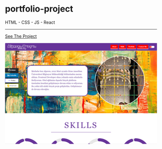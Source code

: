 # portfolio-project
HTML - CSS - JS - React

---

[See The Project](https://alperenkursun.netlify.app/)

![ppimg](portfolioimg.png)
